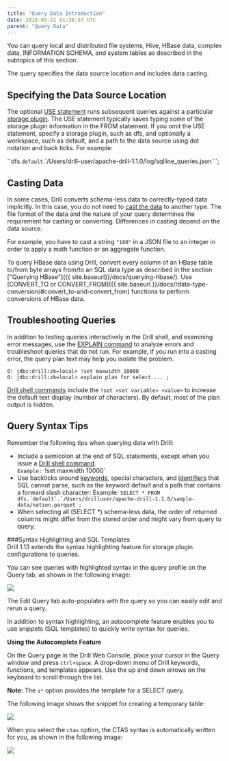 ```yaml
---
title: "Query Data Introduction"
date: 2018-03-21 01:38:37 UTC
parent: "Query Data"
---
```

You can query local and distributed file systems, Hive, HBase data, complex data, INFORMATION SCHEMA, and system tables as described in the subtopics of this section. 

The query specifies the data source location and includes data casting. 

## Specifying the Data Source Location
The optional [USE statement]({{site.baseurl}}/docs/use) runs subsequent queries against a particular [storage plugin]({{site.baseurl}}/docs/connect-a-data-source-introduction/). The USE statement typically saves typing some of the storage plugin information in the FROM statement. If you omit the USE statement, specify a storage plugin, such as dfs, and optionally a workspace, such as default, and a path to the data source using dot notation and back ticks. For example:

``dfs.`default`.`/Users/drill-user/apache-drill-1.1.0/log/sqlline_queries.json```;

## Casting Data
In some cases, Drill converts schema-less data to correctly-typed data implicitly. In this case, you do not need to [cast the data]({{site.baseurl}}/docs/supported-data-types/#casting-and-converting-data-types) to another type. The file format of the data and the nature of your query determines the requirement for casting or converting. Differences in casting depend on the data source. 

For example, you have to cast a string `"100"` in a JSON file to an integer in order to apply a math function
or an aggregate function.

To query HBase data using Drill, convert every column of an HBase table to/from byte arrays from/to an SQL data type as described in the section ["Querying HBase"]({{ site.baseurl}}/docs/querying-hbase/). Use [CONVERT_TO or CONVERT_FROM]({{ site.baseurl }}/docs//data-type-conversion/#convert_to-and-convert_from) functions to perform conversions of HBase data.

## Troubleshooting Queries

In addition to testing queries interactively in the Drill shell, and examining error messages, use the [EXPLAIN command]({{site.baseurl}}/docs/explain/) to analyze errors and troubleshoot queries
that do not run. For example, if you run into a casting error, the query plan
text may help you isolate the problem.

    0: jdbc:drill:zk=local> !set maxwidth 10000
    0: jdbc:drill:zk=local> explain plan for select ... ;

[Drill shell commands]({{site.baseurl}}/docs/configuring-the-drill-shell/) include the `!set <set variable> <value>` to increase the default text display (number of characters). By
default, most of the plan output is hidden.

## Query Syntax Tips

Remember the following tips when querying data with Drill:

  * Include a semicolon at the end of SQL statements, except when you issue a [Drill shell command]({{site.baseurl}}/docs/configuring-the-drill-shell/).   
    `Example: `!set maxwidth 10000`
  * Use backticks around [keywords]({{site.baseurl}}/docs/reserved-keywords), special characters, and [identifiers]({{site.baseurl}}/docs/lexical-structure/#identifier) that SQL cannot parse, such as the keyword default and a path that contains a forward slash character:
    Example: ``SELECT * FROM dfs.`default`.`/Users/drilluser/apache-drill-1.1.0/sample-data/nation.parquet`;``
  * When selecting all (SELECT *) schema-less data, the order of returned columns might differ from the stored order and might vary from query to query.  

###Syntax Highlighting and SQL Templates  
Drill 1.13 extends the syntax highlighting feature for storage plugin configurations to queries. 

You can see queries with highlighted syntax in the query profile on the Query tab, as shown in the following image:  

![](https://i.imgur.com/ZcXDQwV.png)  

The Edit Query tab auto-populates with the query so you can easily edit and rerun a query.  

In addition to syntax highlighting, an autocomplete feature enables you to use snippets (SQL templates) to quickly write syntax for queries.  
  
**Using the Autocomplete Feature**  

On the Query page in the Drill Web Console, place your cursor in the Query window and press `ctrl+space`. A drop-down menu of Drill keywords, functions, and templates appears. Use the up and down arrows on the keyboard to scroll through the list.  
 
**Note:** The `s*` option provides the template for a SELECT query.  

The following image shows the snippet for creating a temporary table:  

![](https://i.imgur.com/yKMSIRV.png)  

When you select the `ctas` option, the CTAS syntax is automatically written for you, as shown in the following image:  

![](https://i.imgur.com/TzmZFi5.png)


